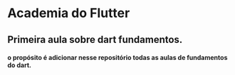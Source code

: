 # Academia do Flutter

## Primeira aula sobre dart fundamentos.

#### o propósito é adicionar nesse repositório todas as aulas de fundamentos do dart.